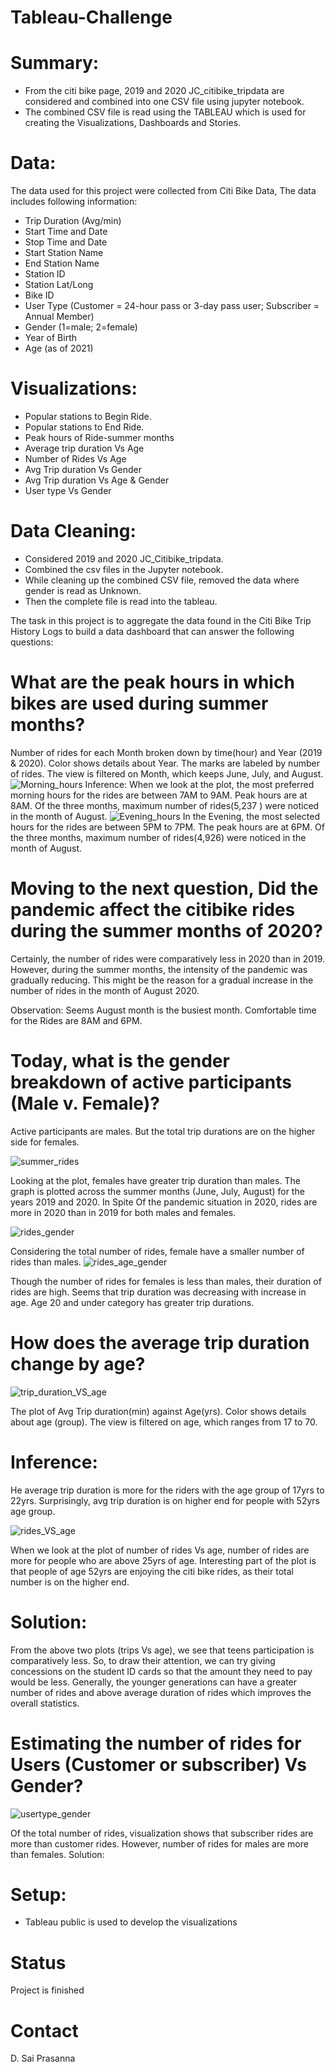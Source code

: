 # Tableau-Challenge

# Summary:
* From the citi bike page, 2019 and 2020 JC_citibike_tripdata are considered and combined into one CSV file using jupyter notebook. 
* The combined CSV file is read using the TABLEAU which is used for creating the Visualizations, Dashboards and Stories.

# Data:
The data used for this project were collected from Citi Bike Data, The data includes following information:
*   Trip Duration (Avg/min)
*	Start Time and Date
*	Stop Time and Date
*	Start Station Name
*	End Station Name
*	Station ID
*	Station Lat/Long
*	Bike ID
*	User Type (Customer = 24-hour pass or 3-day pass user; Subscriber = Annual Member)
*	Gender (1=male; 2=female)
*	Year of Birth
*	Age (as of 2021)

# Visualizations:
*	Popular stations to Begin Ride.
*	Popular stations to End Ride.
*	Peak hours of Ride-summer months 
*	Average trip duration Vs Age
*	Number of Rides Vs Age
*	Avg Trip duration Vs Gender 
*	Avg Trip duration Vs Age & Gender
*	User type Vs Gender

# Data Cleaning:
* Considered 2019 and 2020 JC_Citibike_tripdata. 
* Combined the csv files in the Jupyter notebook.
* While cleaning up the combined CSV file, removed the data where gender is read as Unknown. 
* Then the complete file is read into the tableau. 

The task in this project is to aggregate the data found in the Citi Bike Trip History Logs to build a data dashboard that can answer the following questions:

# What are the peak hours in which bikes are used during summer months?
Number of rides for each Month broken down by time(hour) and Year (2019 & 2020). Color shows details about Year. The marks are labeled by number of rides. The view is filtered on Month, which keeps June, July, and August.
![Morning_hours](Images/summer_hours_morning.PNG)
Inference: When we look at the plot, the most preferred morning hours for the rides are between 7AM to 9AM. Peak hours are at 8AM.
Of the three months, maximum number of rides(5,237 ) were noticed in the month of August. 
![Evening_hours](Images/summer_hours_evening.PNG)
In the Evening, the most selected hours for the rides are between 5PM to 7PM. The peak hours are at 6PM.
Of the three months, maximum number of rides(4,926) were noticed in the month of August. 


# Moving to the next question, Did the pandemic affect the citibike rides during the summer months of 2020?
Certainly, the number of rides were comparatively less in 2020 than in 2019.
However, during the summer months, the intensity of the pandemic was gradually reducing. This might be the reason for a gradual increase in the number of rides in the month of August 2020.

Observation: Seems August month is the busiest month. 
Comfortable time for the Rides are 8AM and 6PM.

# Today, what is the gender breakdown of active participants (Male v. Female)?

Active participants are males. But the total trip durations are on the higher side for females. 

![summer_rides](Images/summer_rides_gender.PNG)

Looking at the plot, females have greater trip duration than males. 
The graph is plotted across the summer months (June, July, August) for the years 2019 and 2020.
In Spite Of the pandemic situation in 2020, rides are more in 2020 than in 2019 for both males and females. 

![rides_gender](Images/gender_VS_ride.PNG)

Considering the total number of rides, female have a smaller number of rides than males.
![rides_age_gender](Images/avg_td_age_gender.PNG)

Though the number of rides for females is less than males, their duration of rides are high. Seems that trip duration was decreasing with increase in age. Age 20 and under category has greater trip durations. 

# How does the average trip duration change by age?

![trip_duration_VS_age](Images/trip_dur_age.PNG)

The plot of Avg Trip duration(min) against Age(yrs). Color shows details about age (group). The view is filtered on age, which ranges from 17 to 70.

# Inference:
He average trip duration is more for the riders with the age group of 17yrs to 22yrs.
Surprisingly, avg trip duration is on higher end for people with 52yrs age group. 

![rides_VS_age](Images/rides_VS_age.PNG)

When we look at the plot of number of rides Vs age, number of rides are more for people who are above 25yrs of age. Interesting part of the plot is that people of age 52yrs are enjoying the citi bike rides, as their total number is on the higher end. 

# Solution: 
 From the above two plots (trips Vs age), we see that teens participation is comparatively less. So, to draw their attention, we can try giving concessions on the student ID cards so that the amount they need to pay would be less. Generally, the younger generations can have a greater number of rides and above average duration of rides which improves the overall statistics. 

# Estimating the number of rides for Users (Customer or subscriber) Vs Gender?

![usertype_gender](Images/usertype_gender.PNG)

Of the total number of rides, visualization shows that subscriber rides are more than customer rides. However, number of rides for males are more than females. 
Solution: 

# Setup:
*	Tableau public is used to develop the visualizations

# Status
Project is finished

# Contact
D. Sai Prasanna

